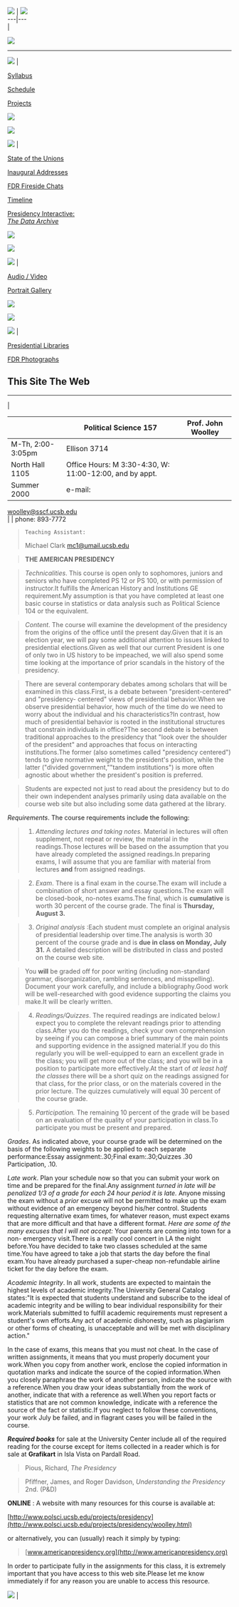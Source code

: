 [![](../Images/Logos/main_logo_video.jpg)](../index.html) |
![](../Images/Banners/syllabus_banner.gif)  
---|---  
|

![](../Images/corner_course.GIF)  
  
---  
![](../Images/spacer.gif) |

[  Syllabus](sylsum2000.html)  
  
[ Schedule](schedulesum2k.html)  
  
[ Projects](projects.html)  
  
![](../Images/spacer.gif)  
  
![](../Images/corner_resources.GIF)  
  
![](../Images/spacer.gif) |

[ State of the Unions](../site/state.html)  
  
[ Inaugural Addresses](../site/inaugurals.html)  
  
[ FDR Fireside Chats](http://www.fdrlibrary.marist.edu/arch.htm)  
  
[ Timeline](../site/timeline.html)  
  
[Presidency Interactive:  
_The Data Archive_](../Interactive%20Pages/interactive.html)  
  
![](../Images/spacer.gif)  
  
![](../Images/corner_sights.gif)  
  
![](../Images/spacer.gif) |

[ Audio / Video](../site/media.html)  
  
[ Portrait Gallery](../Portrait%20Gallery/HTML/portrait_frame.html)  
  
![](../Images/spacer.gif)  
  
![](../Images/corner_links.GIF)  
  
![](../Images/spacer.gif) |

[ Presidential Libraries](../site/links_libraries.html)  
  
[ FDR
Photographs](http://www.fdrlibrary.marist.edu:8000/browse.cgi?db=3&pos=1)  
  
This Site  The Web  
---  
---  
  




|

|   | Political Science 157 | Prof. John Woolley  
---|---|---  
  | M-Th, 2:00-3:05pm | Ellison 3714  
  | North Hall 1105 | Office Hours: M 3:30-4:30, W: 11:00-12:00, and by appt.  
  | Summer  2000  | e-mail:
[woolley@sscf.ucsb.edu](mailto:woolley@sscf.ucsb.edu)  
  |   | phone: 893-7772  
  
>     Teaching Assistant:  
>  Michael Clark  [mc1@umail.ucsb.edu](mailto:mc1@umail.ucsb.edu)

>

>  
>

> **THE AMERICAN PRESIDENCY**

>

>  
>  _Technicalities_. This course is open only to sophomores, juniors and
seniors who have completed PS 12 or PS 100, or with permission of
instructor.It fulfills the American History and Institutions GE requirement.My
assumption is that you have completed at least one basic course in statistics
or data analysis such as Political Science 104 or the equivalent.

>

> _Content_. The course will examine the development of the presidency from
the origins of the office until the present day.Given that it is an election
year, we will pay some additional attention to issues linked to presidential
elections.Given as well that our current President is one of only two in US
history to be impeached, we will also spend some time looking at the
importance of prior scandals in the history of the presidency.

>

> There are several contemporary debates among scholars that will be examined
in this class.First, is a debate between "president-centered" and "presidency-
centered" views of presidential behavior.When we observe presidential
behavior, how much of the time do we need to worry about the individual and
his characteristics?In contrast, how much of presidential behavior is rooted
in the institutional structures that constrain individuals in office?The
second debate is between traditional approaches to the presidency that "look
over the shoulder of the president" and approaches that focus on interacting
institutions.The former (also sometimes called "presidency centered") tends to
give normative weight to the president's position, while the latter ("divided
government,""tandem institutions") is more often agnostic about whether the
president's position is preferred.

>

> Students are expected not just to read about the presidency but to do their
own independent analyses primarily using data available on the course web site
but also including some data gathered at the library.

_Requirements_. The course requirements include the following:

> 1. _Attending lectures and taking notes_. Material in lectures will often
supplement, not repeat or review, the material in the readings.Those lectures
will be based on the assumption that you have already completed the assigned
readings.In preparing exams, I will assume that you are familiar with material
from lectures **and** from assigned readings.

>

> 2. _Exam_. There is a final exam in the course.The exam will include a
combination of short answer and essay questions.The exam will be closed-book,
no-notes exams.The final, which is **cumulative** is worth 30 percent of the
course grade. The final is **Thursday, August 3.**

>

> 3. _Original analysis_ :Each student must complete an original analysis of
presidential leadership over time.The analysis is worth 30 percent of the
course grade and is **due in class on Monday, July 31.** A detailed
description will be distributed in class and posted on the course web site.

>

> You **will** be graded off for poor writing (including non-standard grammar,
disorganization, rambling sentences, and misspelling). Document your work
carefully, and include a bibliography.Good work will be well-researched with
good evidence supporting the claims you make.It will be clearly written.

>

> 4. _Readings/Quizzes_. The required readings are indicated below.I expect
you to complete the relevant readings prior to attending class.After you do
the readings, check your own comprehension by seeing if you can compose a
brief summary of the main points and supporting evidence in the assigned
material.If you do this regularly you will be well-equipped to earn an
excellent grade in the class; you will get more out of the class; and you will
be in a position to participate more effectively.At the start of _at least
half the classes_ there will be a short quiz on the readings assigned for that
class, for the prior class, or on the materials covered in the prior lecture.
The quizzes cumulatively will equal 30 percent of the course grade.

>

> 5. _Participation._ The remaining 10 percent of the grade will be based on
an evaluation of the quality of your participation in class.To participate you
must be present and prepared.

_Grades_. As indicated above, your course grade will be determined on the
basis of the following weights to be applied to each separate
performance:Essay assignment:.30;Final exam:.30;Quizzes .30 Participation,
.10.

_Late work_. Plan your schedule now so that you can submit your work on time
and be prepared for the final.Any assignment _turned in late will be penalized
1/3 of a grade for each 24 hour period it is late._ Anyone missing the exam
without a _prior_ excuse will not be permitted to make up the exam without
evidence of an emergency beyond his/her control. Students requesting
alternative exam times, for whatever reason, must expect exams that are more
difficult and that have a different format.  _Here are some of the many
excuses that I will not accept:_ Your parents are coming into town for a non-
emergency visit.There is a really cool concert in LA the night before.You have
decided to take two classes scheduled at the same time.You have agreed to take
a job that starts the day before the final exam.You have already purchased a
super-cheap non-refundable airline ticket for the day before the exam.

_Academic Integrity_. In all work, students are expected to maintain the
highest levels of academic integrity.The University General Catalog states:"It
is expected that students understand and subscribe to the ideal of academic
integrity and be willing to bear individual responsibility for their
work.Materials submitted to fulfill academic requirements must represent a
student's own efforts.Any act of academic dishonesty, such as plagiarism or
other forms of cheating, is unacceptable and will be met with disciplinary
action."

In the case of exams, this means that you must not cheat. In the case of
written assignments, it means that you must properly document your work.When
you copy from another work, enclose the copied information in quotation marks
and indicate the source of the copied information.When you closely paraphrase
the work of another person, indicate the source with a reference.When you draw
your ideas substantially from the work of another, indicate that with a
reference as well.When you report facts or statistics that are not common
knowledge, indicate with a reference the source of the fact or statistic.If
you neglect to follow these conventions, your work July be failed, and in
flagrant cases you will be failed in the course.

**_Required books_** for sale at the University Center include all of the
required reading for the course except for items collected in a reader which
is for sale at **Grafikart** in Isla Vista on Pardall Road.

> Pious, Richard, _The Presidency_

>

> Pfiffner, James, and Roger Davidson, _Understanding the Presidency_   2nd.
(P&D)

**ONLINE** :  A website with many resources for this course is available at:

>
[http://www.polsci.ucsb.edu/projects/presidency](http://www.polsci.ucsb.edu/projects/presidency/woolley.html)

or alternatively, you can (usually) reach it simply by typing:

> [www.americanpresidency.org](http://www.americanpresidency.org)

In order to participate fully in the assignments for this class, it is
extremely important that you have access to this web site.Please let me know
immediately if for any reason you are unable to access this resource.

  
  
![](../Images/corner_bottom.jpg) |

